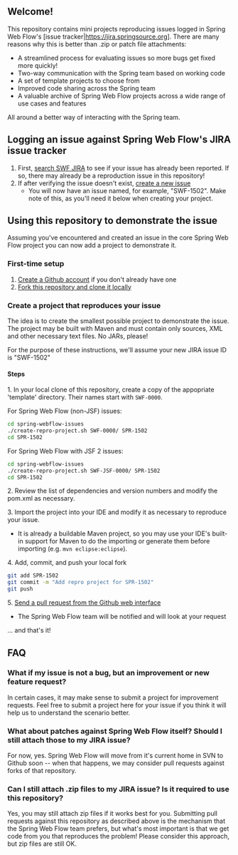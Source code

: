 ## Welcome!

This repository contains mini projects reproducing issues logged in Spring Web Flow's [issue tracker|https://jira.springsource.org]. There are many reasons why this is better than .zip or patch file attachments:

* A streamlined process for evaluating issues so more bugs get fixed more quickly!
* Two-way communication with the Spring team based on working code
* A set of template projects to choose from
* Improved code sharing across the Spring team
* A valuable archive of Spring Web Flow projects across a wide range of use cases and features

All around a better way of interacting with the Spring team.


## Logging an issue against Spring Web Flow's JIRA issue tracker

1. First, [search SWF JIRA](https://jira.springframework.org/browse/SWF) to see if your issue has already been reported. If so, there may already be a reproduction issue in this repository!
1. If after verifying the issue doesn't exist, [create a new issue](https://jira.springsource.org/secure/CreateIssue!default.jspa)
    * You will now have an issue named, for example, "SWF-1502". Make note of this, as you'll need it below when creating your project.


## Using this repository to demonstrate the issue

Assuming you've encountered and created an issue in the core Spring Web Flow project you can now add a project to demonstrate it. 

### First-time setup

1. [Create a Github account](https://github.com/signup/free) if you don't already have one
1. [Fork this repository and clone it locally](http://help.github.com/fork-a-repo/)

### Create a project that reproduces your issue

The idea is to create the smallest possible project to demonstrate the issue.  The project may be built with Maven and must contain only sources, XML and other necessary text files. No JARs, please!

For the purpose of these instructions, we'll assume your new JIRA issue ID is "SWF-1502"

#### Steps

1\. In your local clone of this repository, create a copy of the appopriate 'template' directory. Their names start with `SWF-0000`.

For Spring Web Flow (non-JSF) issues:

```bash
cd spring-webflow-issues
./create-repro-project.sh SWF-0000/ SPR-1502
cd SPR-1502
```

For Spring Web Flow with JSF 2 issues:

```bash
cd spring-webflow-issues
./create-repro-project.sh SWF-JSF-0000/ SPR-1502
cd SPR-1502
```

2\. Review the list of dependencies and version numbers and modify the pom.xml as necessary.


3\. Import the project into your IDE and modify it as necessary to reproduce your issue.

* It is already a buildable Maven project, so you may use your IDE's built-in support for Maven to do the importing or generate them before importing (e.g. `mvn eclipse:eclipse`).

4\. Add, commit, and push your local fork

```bash
git add SPR-1502
git commit -m "Add repro project for SPR-1502"
git push
```

5\. [Send a pull request from the Github web interface](http://help.github.com/send-pull-requests/)

* The Spring Web Flow team will be notified and will look at your request

... and that's it!

## FAQ

### What if my issue is not a bug, but an improvement or new feature request?

In certain cases, it may make sense to submit a project for improvement requests.  Feel free to submit a project here for your issue if you think it will help us to understand the scenario better.

### What about patches against Spring Web Flow itself? Should I still attach those to my JIRA issue?

For now, yes.  Spring Web Flow will move from it's current home in SVN to Github soon -- when that happens, we may consider pull requests against forks of that repository.

### Can I still attach .zip files to my JIRA issue?  Is it required to use this repository?

Yes, you may still attach zip files if it works best for you.  Submitting pull requests against this repository as described above is the mechanism that the Spring Web Flow team prefers, but what's most important is that we get code from you that reproduces the problem!  Please consider this approach, but zip files are still OK.

